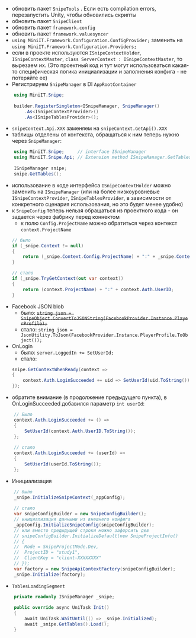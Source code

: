 - обновить пакет `SnipeTools` . Если есть compilation errors, перезапустить Unity, чтобы обновились скрипты
- обновить пакет `SnipeClient`
- обновить пакет `framework.config`
- обновить пакет `framework.valuesyncer`
-  `using MiniIT.Framework.Configuration.ConfigProvider;` заменить на
  `using MiniIT.Framework.Configuration.Providers;`
- если в проекте используются `ISnipeContextHolder`, `ISnipeContextMaster`, `class ServerContext : ISnipeContextMaster`, то вырезаем их. (Это проектный код и тут могут использоваться какая-то специфическая логика инициализации и заполнения конфига - не потеряйте ее)
- Регистрируем `SnipeManager` в DI `AppRootContainer`
```cs
	using MiniIT.Snipe;
	
	builder.RegisterSingleton<ISnipeManager, SnipeManager()
	    .As<ISnipeContextProvider>()
	    .As<ISnipeTablesProvider>();
```
- `snipeContext.Api.XXX` заменяем на `snipeContext.GetApi().XXX`
- таблицы отделены от контекста, обращаться к ним теперь нужно через `SnipeManager`:
```cs
	using MiniIT.Snipe;     // interface ISnipeManager
	using MiniIT.Snipe.Api; // Extension method ISnipeManager.GetTables();
	
	ISnipeManager snipe;
	snipe.GetTables();
```
- использование в коде интерфейса `ISnipeContextHolder` можно заменить на `ISnipeManager` (или на более низкоуровневые `ISnipeContextProvider`, `ISnipeTablesProvider`, в зависимости от конкретного сценария использования, но это будет менее удобно)
- к `SnipeConfig` теперь нельзя обращаться из проектного кода - он задается через фабрику перед коннектом
	- к полю `Config.ProjectName` можно обратиться через контекст `context.ProjectName`
	```cs
	// было
	if (_snipe.Context != null)  
	{  
	    return (_snipe.Context.Config.ProjectName) + ":" + _snipe.Context.Auth.UserID;  
	}

	// стало
	if (_snipe.TryGetContext(out var context))  
	{  
	    return (context.ProjectName) + ":" + context.Auth.UserID;  
	}
	```
- Facebook JSON blob
	- было: ~~`string json = SnipeObject.ConvertToJSONString(FacebookProvider.Instance.PlayerProfile);`~~
	- стало: `string json = JsonUtility.ToJson(FacebookProvider.Instance.PlayerProfile.ToObject());`
- OnLogin
	- было: `server.LoggedIn += SetUserId;`
	- стало:
	```cs
	snipe.GetContextWhenReady(context =>  
	{  
		context.Auth.LoginSucceeded += uid => SetUserId(uid.ToString());  
	});
	```
- обратите внимание (в продолжение предыдущего пункта), в OnLoginSucceeded добавился параметр `int userId`:
```cs
	// Было
	context.Auth.LoginSucceeded += () =>  
	{
	    SetUserId(context.Auth.UserID.ToString());  
	};
	
	// стало
	context.Auth.LoginSucceeded += (userId) =>  
	{
	    SetUserId(userId.ToString());  
	};
```
- Инициализация
```cs
	// было
	_snipe.InitializeSnipeContext(_appConfig);
	
	// стало
	var snipeConfigBuilder = new SnipeConfigBuilder();
	// инициализация данными из внешнего конфига
	_appConfig.InitializeSnipeConfig(snipeConfigBuilder);
	// или вместо предыдущей строки можно зафорсить дев
	// snipeConfigBuilder.InitializeDefault(new SnipeProjectInfo()  
	// {  
	//  Mode = SnipeProjectMode.Dev,  
	//  ProjectID = "study1",  
	//  ClientKey = "client-XXXXXXXX"  
	// });
	var factory = new SnipeApiContextFactory(snipeConfigBuilder);
	_snipe.Initialize(factory);
```
- `TablesLoadingSegment`
```cs
	private readonly ISnipeManager _snipe;
	
	public override async UniTask Init()  
	{  
	    await UniTask.WaitUntil(() => _snipe.Initialized);  
	    await _snipe.GetTables().Load();
	}
```
